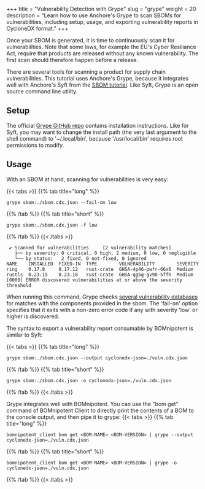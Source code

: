 +++
title = "Vulnerability Detection with Grype"
slug = "grype"
weight = 20
description = "Learn how to use Anchore's Grype to scan SBOMs for vulnerabilities, including setup, usage, and exporting vulnerability reports in CycloneDX format."
+++

Once your SBOM is generated, it is time to continuously scan it for vulnerabilities. Note that some laws, for example the EU's Cyber Resiliance Act, require that products are released without any known vulnerability. The first scan should therefore happen before a release.

There are several tools for scanning a product for supply chain vulnerabilities. This tutorial uses Anchore's Grype, because it integrates well with Anchore's Syft from the [SBOM tutorial](/integration/syft). Like Syft, Grype is an open source command line utility.

## Setup

The official [Grype GitHub repo](https://github.com/anchore/grype#installation) contains installation instructions. Like for Syft, you may want to change the install path (the very last argument to the shell command) to '~/.local/bin', because '/usr/local/bin' requires root permissions to modify.

## Usage

With an SBOM at hand, scanning for vulnerabilities is very easy:

{{< tabs >}}
{{% tab title="long" %}}
```
grype sbom:./sbom.cdx.json --fail-on low
```
{{% /tab %}}
{{% tab title="short" %}}
```
grype sbom:./sbom.cdx.json -f low
```
{{% /tab %}}
{{< /tabs >}}

``` {wrap="false" title="output"}
 ✔ Scanned for vulnerabilities     [2 vulnerability matches]  
   ├── by severity: 0 critical, 0 high, 2 medium, 0 low, 0 negligible
   └── by status:   2 fixed, 0 not-fixed, 0 ignored 
NAME    INSTALLED  FIXED-IN  TYPE        VULNERABILITY        SEVERITY 
ring    0.17.8     0.17.12   rust-crate  GHSA-4p46-pwfr-66x6  Medium    
rustls  0.23.15    0.23.18   rust-crate  GHSA-qg5g-gv98-5ffh  Medium
[0000] ERROR discovered vulnerabilities at or above the severity threshold
```

When running this command, Grype checks [several vulnerability databases](https://github.com/anchore/grype?tab=readme-ov-file#grypes-database) for matches with the components provided in the sbom. The 'fail-on' option specifies that it exits with a non-zero error code if any with severity 'low' or higher is discovered.

The syntax to export a vulnerability report consumable by BOMnipotent is similar to Syft:


{{< tabs >}}
{{% tab title="long" %}}
```
grype sbom:./sbom.cdx.json --output cyclonedx-json=./vuln.cdx.json
```
{{% /tab %}}
{{% tab title="short" %}}
```
grype sbom:./sbom.cdx.json -o cyclonedx-json=./vuln.cdx.json
```
{{% /tab %}}
{{< /tabs >}}

Grype integrates well with BOMnipotent. You can use the "bom get" command of BOMnipotent Client to directly print the contents of a BOM to the console output, and then pipe it to grype:
{{< tabs >}}
{{% tab title="long" %}}
```
bomnipotent_client bom get <BOM-NAME> <BOM-VERSION> | grype --output cyclonedx-json=./vuln.cdx.json
```
{{% /tab %}}
{{% tab title="short" %}}
```
bomnipotent_client bom get <BOM-NAME> <BOM-VERSION> | grype -o cyclonedx-json=./vuln.cdx.json
```
{{% /tab %}}
{{< /tabs >}}
